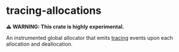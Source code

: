 # tracing-allocations

**⚠️ WARNING: This crate is highly experimental.**

An instrumented global allocator that emits [tracing](https://docs.rs/tracing/latest/tracing/) events upon each allocation and deallocation.